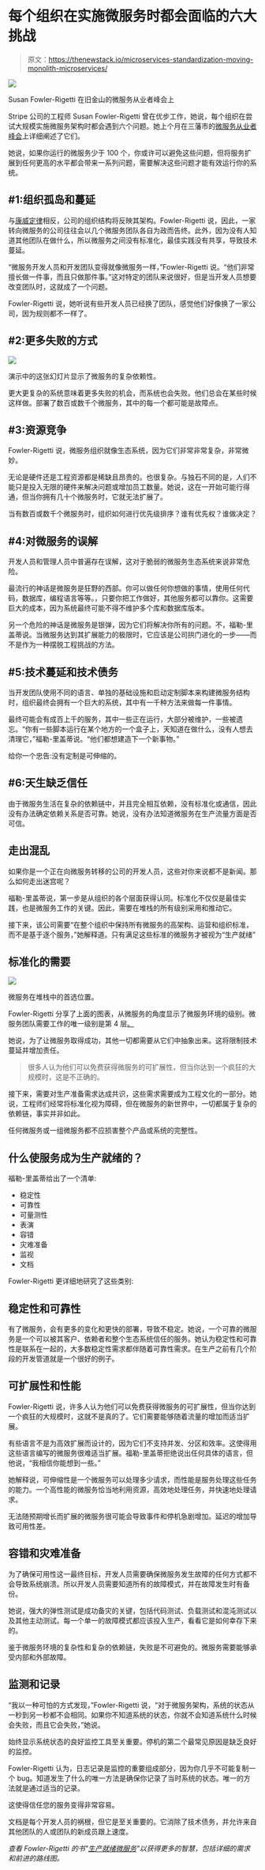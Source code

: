 # 每个组织在实施微服务时都会面临的六大挑战

> 原文：<https://thenewstack.io/microservices-standardization-moving-monolith-microservices/>

![](img/bb487816d6e0461fa2db64bf636449ce.png)

Susan Fowler-Rigetti 在旧金山的微服务从业者峰会上

Stripe 公司的工程师 Susan Fowler-Rigetti 曾在优步工作，她说，每个组织在尝试大规模实施微服务架构时都会遇到六个问题。她上个月在三藩市的[微服务从业者峰会](https://www.microservices.com/summit/)上详细阐述了它们。

她说，如果你运行的微服务少于 100 个，你或许可以避免这些问题，但将服务扩展到任何更高的水平都会带来一系列问题，需要解决这些问题才能有效运行你的系统。

## #1:组织孤岛和蔓延

与[康威定律](http://www.melconway.com/Home/Conways_Law.html)相反，公司的组织结构将反映其架构。Fowler-Rigetti 说，因此，一家转向微服务的公司往往会以几个微服务团队各自为政而告终。此外，因为没有人知道其他团队在做什么，所以微服务之间没有标准化，最佳实践没有共享，导致技术蔓延。

“微服务开发人员和开发团队变得就像微服务一样，”Fowler-Rigetti 说。“他们非常擅长做一件事，而且只做那件事。”这对特定的团队来说很好，但是当开发人员想要改变团队时，这就成了一个问题。

Fowler-Rigetti 说，她听说有些开发人员已经换了团队，感觉他们好像换了一家公司，因为规则都不一样了。

## #2:更多失败的方式

![](img/0c353210aff2767865ba1b4ae2ea65f3.png)

演示中的这张幻灯片显示了微服务的复杂依赖性。

更大更复杂的系统意味着更多失败的机会，而系统也会失败。他们总会在某些时候这样做。部署了数百或数千个微服务，其中的每一个都可能是故障点。

## #3:资源竞争

Fowler-Rigetti 说，微服务组织就像生态系统，因为它们非常非常复杂，非常微妙。

无论是硬件还是工程资源都是稀缺且昂贵的。也很复杂。与独石不同的是，人们不能只是投入无限的硬件来解决问题或增加员工数量。她说，这在一开始可能行得通，但当你拥有几十个微服务时，它就无法扩展了。

当有数百或数千个微服务时，组织如何进行优先级排序？谁有优先权？谁做决定？

## #4:对微服务的误解

开发人员和管理人员中普遍存在误解，这对于脆弱的微服务生态系统来说非常危险。

最流行的神话是微服务是狂野的西部。你可以做任何你想做的事情，使用任何代码，数据库，编程语言等等。，只要你把工作做好，其他服务都可以靠你。这需要巨大的成本，因为系统最终可能不得不维护多个库和数据库版本。

另一个危险的神话是微服务是银弹，因为它们将解决你所有的问题。不，福勒-里盖蒂说。当微服务达到其扩展能力的极限时，它应该是公司拱门进化的一步——而不是作为一种摆脱工程挑战的方法。

## #5:技术蔓延和技术债务

当开发团队使用不同的语言、单独的基础设施和启动定制脚本来构建微服务结构时，组织最终会拥有一个巨大的系统，其中有一千种方法来做每一件事情。

最终可能会有成百上千的服务，其中一些正在运行，大部分被维护，一些被遗忘。“你有一些脚本运行在某个地方的一个盒子上，天知道在做什么，没有人想去清理它，”福勒-里盖蒂说。“他们都想建造下一个新事物。”

给你一个忠告:没有定制是可伸缩的。

## #6:天生缺乏信任

由于微服务生活在复杂的依赖链中，并且完全相互依赖，没有标准化或通信，因此没有办法确定依赖关系是否可靠。她说，没有办法知道微服务在生产流量方面是否可信。

## 走出混乱

如果你是一个正在向微服务转移的公司的开发人员，这些对你来说都不是新闻。那么如何走出迷宫呢？

福勒-里盖蒂说，第一步是从组织的各个层面获得认同。标准化不仅仅是最佳实践，也是微服务工作的关键。因此，需要在堆栈的所有级别采用和推动它。

接下来，该公司需要“在整个组织中保持所有微服务的高架构、运营和组织标准，而不是基于逐个服务，”她解释道。只有满足这些标准的微服务才被视为“生产就绪”

## 标准化的需要

![](img/98382b1cf77b0af9b42e11a77da30c52.png)

微服务在堆栈中的首选位置。

Fowler-Rigetti 分享了上面的图表，从微服务的角度显示了微服务环境的级别。微服务团队需要工作的唯一级别是第 4 层[。](http://www.omnisecu.com/tcpip/osi-model.php)

她说，为了让微服务取得成功，其他一切都需要从它们中抽象出来。这将限制技术蔓延并增加责任。

> 很多人认为他们可以免费获得微服务的可扩展性，但当你达到一个疯狂的大规模时，这是不正确的。

接下来，需要对生产准备需求达成共识，这些需求需要成为工程文化的一部分。她说，工程师们经常将标准化视为障碍，但在微服务的新世界中，一切都属于复杂的依赖链，事实并非如此。

任何微服务或一组微服务都不应损害整个产品或系统的完整性。

## 什么使服务成为生产就绪的？

福勒-里盖蒂给出了一个清单:

*   稳定性
*   可靠性
*   可量测性
*   表演
*   容错
*   灾难准备
*   监视
*   文档

Fowler-Rigetti 更详细地研究了这些类别:

## 稳定性和可靠性

有了微服务，会有更多的变化和更快的部署，导致不稳定。她说，一个可靠的微服务是一个可以被其客户、依赖者和整个生态系统信任的服务。她认为稳定性和可靠性是联系在一起的，大多数稳定性需求都伴随着可靠性需求。在生产之前有几个阶段的开发管道就是一个很好的例子。

## 可扩展性和性能

Fowler-Rigetti 说，许多人认为他们可以免费获得微服务的可扩展性，但当你达到一个疯狂的大规模时，这就不是真的了。它们需要能够随着流量的增加而适当扩展。

有些语言不是为高效扩展而设计的，因为它们不支持并发、分区和效率。这使得用这些语言编写的微服务很难适当扩展。福勒-里盖蒂拒绝说出任何具体的语言，但他说，“我相信你能想到一些。”

她解释说，可伸缩性是一个微服务可以处理多少请求，而性能是服务处理这些任务的能力。一个高性能的微服务恰当地利用资源，高效地处理任务，并快速地处理请求。

无法随预期增长而扩展的微服务很可能会导致事件和停机急剧增加。延迟的增加导致可用性差。

## 容错和灾难准备

为了确保可用性这一最终目标，开发人员需要确保微服务发生故障的任何方式都不会导致系统崩溃。所以开发人员需要知道所有的故障模式，并在故障发生时有备份。

她说，强大的弹性测试是成功备灾的关键，包括代码测试、负载测试和混沌测试以及其他主动测试。每一个单一的故障模式都应该投入生产，看看它是如何幸存下来的。

鉴于微服务环境的复杂性和复杂的依赖链，失败是不可避免的。微服务需要能够承受内部和外部故障。

## 监测和记录

“我以一种可怕的方式发现，”Fowler-Rigetti 说，“对于微服务架构，系统的状态从一秒到另一秒都不会相同。如果你不知道系统的状态，你就不会知道系统什么时候会失败，而且它会失败，”她说。

始终显示系统状态的良好监控工具至关重要。停机的第二个最常见原因是缺乏良好的监控。

Fowler-Rigetti 认为，日志记录是监控的重要组成部分，因为你几乎不可能复制一个 bug。知道发生了什么的唯一方法是确保你记录了当时系统的状态。唯一的方法就是通过适当的记录。

这使得信任您的服务变得非常容易。

文档是每个开发人员的祸根，但它是至关重要的。它消除了技术债务，并允许来自其他团队的人或团队的新成员跟上速度。

*查看 Fowler-Rigetti 的书"[生产就绪微服务](https://www.amazon.com/Production-Ready-Microservices-Standardized-Engineering-Organization/dp/1491965975/ref=sr_1_1?s=books&ie=UTF8&qid=1487184502&sr=1-1&keywords=Production-Ready+Microservices)"以获得更多的智慧，包括详细的需求和前进的路线图。*

<svg xmlns:xlink="http://www.w3.org/1999/xlink" viewBox="0 0 68 31" version="1.1"><title>Group</title> <desc>Created with Sketch.</desc></svg>